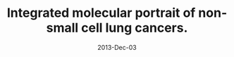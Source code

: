 ---
link: https://dx.doi.org/10.1186/1755-8794-6-53
journal: BMC medical genomics
title: Integrated molecular portrait of non-small cell lung cancers.
date: 2013-Dec-03
authors: Lazar, V, Suo, C, Orear, C, van den Oord, J, Balogh, Z, Guegan, J, Job, B, Meurice, G, Ripoche, H, Calza, S, Hasmats, J, Lundeberg, J, Lacroix, L, Vielh, P, Dufour, F, Lehtiö, J, Napieralski, R, Eggermont, A, Schmitt, M, Cadranel, J, Besse, B, Girard, P, Blackhall, F, Validire, P, Soria, JC, Dessen, P, Hansson, J, Pawitan, Y
---